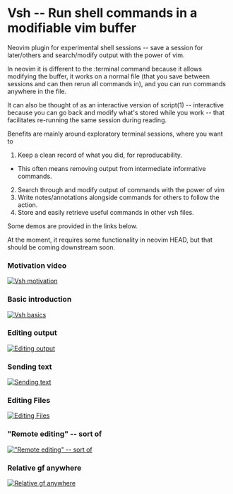 # Vsh -- Run shell commands in a modifiable vim buffer

Neovim plugin for experimental shell sessions -- save a session for
later/others and search/modify output with the power of vim.

In neovim it is different to the :terminal command because it allows modifying
the buffer, it works on a normal file (that you save between sessions and can
then rerun all commands in), and you can run commands anywhere in the file.

It can also be thought of as an interactive version of script(1) -- interactive
because you can go back and modify what's stored while you work -- that
facilitates re-running the same session during reading.

Benefits are mainly around exploratory terminal sessions, where you want to

1. Keep a clean record of what you did, for reproducability.
  * This often means removing output from intermediate informative commands.
2. Search through and modify output of commands with the power of vim
3. Write notes/annotations alongside commands for others to follow the action.
4. Store and easily retrieve useful commands in other vsh files.

Some demos are provided in the links below.

At the moment, it requires some functionality in neovim HEAD, but that should
be coming downstream soon.

### Motivation video
[![Vsh motivation](https://asciinema.org/a/9zn5e69g0by7e9kdsz1vlzgf8.png)](https://asciinema.org/a/9zn5e69g0by7e9kdsz1vlzgf8)

### Basic introduction
[![Vsh basics](https://asciinema.org/a/100675.png)](https://asciinema.org/a/100675)
### Editing output
[![Editing output](https://asciinema.org/a/100676.png)](https://asciinema.org/a/100676)
### Sending text
[![Sending text](https://asciinema.org/a/100677.png)](https://asciinema.org/a/100677)
### Editing Files
[![Editing Files](https://asciinema.org/a/100678.png)](https://asciinema.org/a/100678)
### "Remote editing" -- sort of
[!["Remote editing" -- sort of](https://asciinema.org/a/100680.png)](https://asciinema.org/a/100680)
### Relative gf anywhere
[![Relative gf anywhere](https://asciinema.org/a/100681.png)](https://asciinema.org/a/100681)

